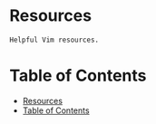 # Resources

    Helpful Vim resources.

# Table of Contents

- [Resources](#resources)
- [Table of Contents](#table-of-contents)
